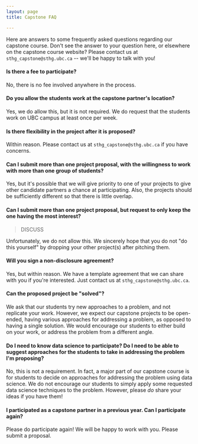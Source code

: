 ```yaml
---
layout: page
title: Capstone FAQ

---
```


Here are answers to some frequently asked questions regarding our capstone course. Don't see the answer to your question here, or elsewhere on the capstone course website? Please contact us at `sthg_capstone@sthg.ubc.ca` -- we'll be happy to talk with you!

#### Is there a fee to participate?

No, there is no fee involved anywhere in the process.

#### Do you allow the students work at the capstone partner's location?

Yes, we do allow this, but it is not required. We do request that the students work on UBC campus at least once per week.

#### Is there flexibility in the project after it is proposed?

Within reason. Please contact us at `sthg_capstone@sthg.ubc.ca` if you have concerns.

#### Can I submit more than one project proposal, with the willingness to work with more than one group of students?

Yes, but it's possible that we will give priority to one of your projects to give other candidate partners a chance at participating. Also, the projects should be sufficiently different so that there is little overlap.

#### Can I submit more than one project proposal, but request to only keep the one having the most interest?

> DISCUSS

Unfortunately, we do not allow this. We sincerely hope that you do not "do this yourself" by dropping your other project(s) after pitching them.  

#### Will you sign a non-disclosure agreement?

Yes, but within reason. We have a template agreement that we can share with you if you're interested. Just contact us at `sthg_capstone@sthg.ubc.ca`.

#### Can the proposed project be "solved"?

We ask that our students try new approaches to a problem, and not replicate your work. However, we expect our capstone projects to be open-ended, having various approaches for addressing a problem, as opposed to having a single solution. We would encourage our students to either build on your work, or address the problem from a different angle.

#### Do I need to know data science to participate? Do I need to be able to suggest approaches for the students to take in addressing the problem I'm proposing?

No, this is not a requirement. In fact, a major part of our capstone course is for students to decide on approaches for addressing the problem using data science. We do not encourage our students to simply apply some requested data science techniques to the problem. However, please _do_ share your ideas if you have them!

#### I participated as a capstone partner in a previous year. Can I participate again?

Please do participate again! We will be happy to work with you. Please submit a proposal.
